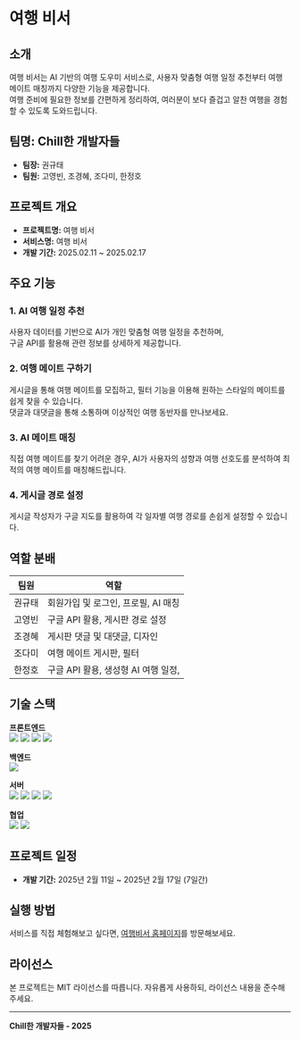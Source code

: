 # 여행 비서

## 소개
여행 비서는 AI 기반의 여행 도우미 서비스로, 사용자 맞춤형 여행 일정 추천부터 여행 메이트 매칭까지 다양한 기능을 제공합니다.  
여행 준비에 필요한 정보를 간편하게 정리하여, 여러분이 보다 즐겁고 알찬 여행을 경험할 수 있도록 도와드립니다.

## 팀명: Chill한 개발자들

- **팀장:** 권규태  
- **팀원:** 고영빈, 조경혜, 조다미, 한정호  

## 프로젝트 개요

- **프로젝트명:** 여행 비서  
- **서비스명:** 여행 비서  
- **개발 기간:** 2025.02.11 ~ 2025.02.17  



## 주요 기능

### 1. AI 여행 일정 추천
사용자 데이터를 기반으로 AI가 개인 맞춤형 여행 일정을 추천하며,<br> 구글 API를 활용해 관련 정보를 상세하게 제공합니다.

### 2. 여행 메이트 구하기
게시글을 통해 여행 메이트를 모집하고, 필터 기능을 이용해 원하는 스타일의 메이트를 쉽게 찾을 수 있습니다. <br>
댓글과 대댓글을 통해 소통하며 이상적인 여행 동반자를 만나보세요.

### 3. AI 메이트 매칭
직접 여행 메이트를 찾기 어려운 경우, AI가 사용자의 성향과 여행 선호도를 분석하여 최적의 여행 메이트를 매칭해드립니다.

### 4. 게시글 경로 설정
게시글 작성자가 구글 지도를 활용하여 각 일자별 여행 경로를 손쉽게 설정할 수 있습니다.


## 역할 분배

| 팀원   | 역할                             |
|--------|----------------------------------|
| 권규태 | 회원가입 및 로그인, 프로필, AI 매칭       |
| 고영빈 | 구글 API 활용, 게시판 경로 설정                    |
| 조경혜 | 게시판 댓글 및 대댓글, 디자인                   |
| 조다미 | 여행 메이트 게시판, 필터         |
| 한정호 | 구글 API 활용, 생성형 AI 여행 일정,      |

## 기술 스택
**프론트엔드** <br> 
  <img src="https://img.shields.io/badge/html5-E34F26?style=for-the-badge&logo=html5&logoColor=white"> 
  <img src="https://img.shields.io/badge/css-1572B6?style=for-the-badge&logo=css3&logoColor=white"> 
  <img src="https://img.shields.io/badge/javascript-F7DF1E?style=for-the-badge&logo=javascript&logoColor=black"> 
  <img src="https://img.shields.io/badge/bootstrap-7952B3?style=for-the-badge&logo=bootstrap&logoColor=white">


**백엔드**<br>
  <img src="https://img.shields.io/badge/supabase-3FCF8E?style=for-the-badge&logo=supabase&logoColor=white">
  
  
  **서버**<br>
  <img src="https://img.shields.io/badge/glitch-3333FF?style=for-the-badge&logo=glitch&logoColor=white">
  <img src="https://img.shields.io/badge/axios-5A29E4?style=for-the-badge&logo=axios&logoColor=white">
  <img src="https://img.shields.io/badge/node.js-339933?style=for-the-badge&logo=Node.js&logoColor=white">
  <img src="https://img.shields.io/badge/express-000000?style=for-the-badge&logo=express&logoColor=white">
  
  **협업**<br>
  <img src="https://img.shields.io/badge/github-181717?style=for-the-badge&logo=github&logoColor=white">
  <img src="https://img.shields.io/badge/git-F05032?style=for-the-badge&logo=git&logoColor=white">

## 프로젝트 일정

- **개발 기간:** 2025년 2월 11일 ~ 2025년 2월 17일 (7일간)

## 실행 방법
서비스를 직접 체험해보고 싶다면, [여행비서 홈페이지](https://aibe-chill-team.github.io/travel-secretary/)를 방문해보세요.

## 라이선스
본 프로젝트는 MIT 라이선스를 따릅니다. 자유롭게 사용하되, 라이선스 내용을 준수해주세요.

---

**Chill한 개발자들 - 2025**
